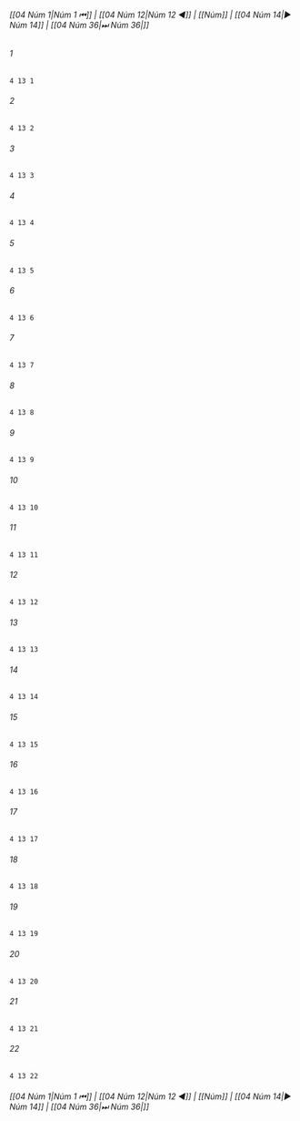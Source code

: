 
###### [[04 Núm 1|Núm 1 ⏮]] | [[04 Núm 12|Núm 12 ◀]] | [[Núm]] | [[04 Núm 14|▶ Núm 14]] | [[04 Núm 36|⏭ Núm 36|]]

###### 1
``` verse
4 13 1 
```
###### 2
``` verse
4 13 2 
```
###### 3
``` verse
4 13 3 
```
###### 4
``` verse
4 13 4 
```
###### 5
``` verse
4 13 5 
```
###### 6
``` verse
4 13 6 
```
###### 7
``` verse
4 13 7 
```
###### 8
``` verse
4 13 8 
```
###### 9
``` verse
4 13 9 
```
###### 10
``` verse
4 13 10 
```
###### 11
``` verse
4 13 11 
```
###### 12
``` verse
4 13 12 
```
###### 13
``` verse
4 13 13 
```
###### 14
``` verse
4 13 14 
```
###### 15
``` verse
4 13 15 
```
###### 16
``` verse
4 13 16 
```
###### 17
``` verse
4 13 17 
```
###### 18
``` verse
4 13 18 
```
###### 19
``` verse
4 13 19 
```
###### 20
``` verse
4 13 20 
```
###### 21
``` verse
4 13 21 
```
###### 22
``` verse
4 13 22 
```

###### [[04 Núm 1|Núm 1 ⏮]] | [[04 Núm 12|Núm 12 ◀]] | [[Núm]] | [[04 Núm 14|▶ Núm 14]] | [[04 Núm 36|⏭ Núm 36|]]

